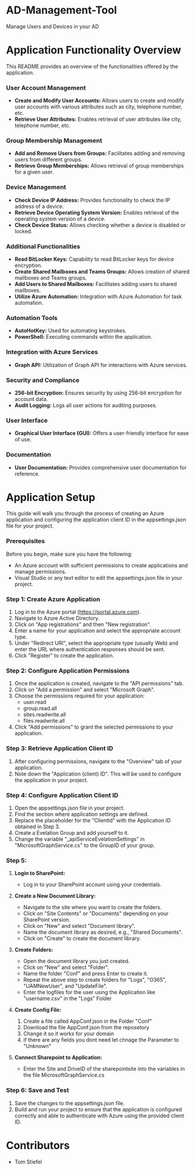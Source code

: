# AD-Management-Tool
Manage Users and Devices in your AD 

# Application Functionality Overview

This README provides an overview of the functionalities offered by the application.

### User Account Management
- **Create and Modify User Accounts:** Allows users to create and modify user accounts with various attributes such as city, telephone number, etc.
- **Retrieve User Attributes:** Enables retrieval of user attributes like city, telephone number, etc.

### Group Membership Management
- **Add and Remove Users from Groups:** Facilitates adding and removing users from different groups.
- **Retrieve Group Memberships:** Allows retrieval of group memberships for a given user.

### Device Management
- **Check Device IP Address:** Provides functionality to check the IP address of a device.
- **Retrieve Device Operating System Version:** Enables retrieval of the operating system version of a device.
- **Check Device Status:** Allows checking whether a device is disabled or locked.

### Additional Functionalities
- **Read BitLocker Keys:** Capability to read BitLocker keys for device encryption.
- **Create Shared Mailboxes and Teams Groups:** Allows creation of shared mailboxes and Teams groups.
- **Add Users to Shared Mailboxes:** Facilitates adding users to shared mailboxes.
- **Utilize Azure Automation:** Integration with Azure Automation for task automation.

### Automation Tools
- **AutoHotKey:** Used for automating keystrokes.
- **PowerShell:** Executing commands within the application.

### Integration with Azure Services
- **Graph API:** Utilization of Graph API for interactions with Azure services.

### Security and Compliance
- **256-bit Encryption:** Ensures security by using 256-bit encryption for account data.
- **Audit Logging:** Logs all user actions for auditing purposes.

### User Interface
- **Graphical User Interface (GUI):** Offers a user-friendly interface for ease of use.

### Documentation
- **User Documentation:** Provides comprehensive user documentation for reference.


# Application Setup
This guide will walk you through the process of creating an Azure application and configuring the application client ID in the appsettings.json file for your project.

### Prerequisites
Before you begin, make sure you have the following:
- An Azure account with sufficient permissions to create applications and manage permissions.
- Visual Studio or any text editor to edit the appsettings.json file in your project.

### Step 1: Create Azure Application
1. Log in to the Azure portal (https://portal.azure.com).
2. Navigate to Azure Active Directory.
3. Click on "App registrations" and then "New registration".
4. Enter a name for your application and select the appropriate account type.
5. Under "Redirect URI", select the appropriate type (usually Web) and enter the URL where authentication responses should be sent.
6. Click "Register" to create the application.

### Step 2: Configure Application Permissions
1. Once the application is created, navigate to the "API permissions" tab.
2. Click on "Add a permission" and select "Microsoft Graph".
3. Choose the permissions required for your application:
   - user.read
   - group.read.all
   - sites.readwrite.all
   - files.readwrite.all
4. Click "Add permissions" to grant the selected permissions to your application.

### Step 3: Retrieve Application Client ID
1. After configuring permissions, navigate to the "Overview" tab of your application.
2. Note down the "Application (client) ID". This will be used to configure the application in your project.

### Step 4: Configure Application Client ID
1. Open the appsettings.json file in your project.
2. Find the section where application settings are defined.
3. Replace the placeholder for the "ClientId" with the Application ID obtained in Step 3.
4. Create a Evelation Group and add yourself to it.
5. Change the variable "_apiServiceEvelationSettings" in "MicrosoftGraphService.cs" to the GroupID of your group. 

### Step 5:
1. **Login to SharePoint:** 
   - Log in to your SharePoint account using your credentials.

2. **Create a New Document Library:**
   - Navigate to the site where you want to create the folders.
   - Click on "Site Contents" or "Documents" depending on your SharePoint version.
   - Click on "New" and select "Document library".
   - Name the document library as desired, e.g., "Shared Documents".
   - Click on "Create" to create the document library.

3. **Create Folders:**
   - Open the document library you just created.
   - Click on "New" and select "Folder".
   - Name the folder "Conf" and press Enter to create it.
   - Repeat the above step to create folders for "Logs", "O365", "UAMNewUser", and "UpdateFile".
   - Enter the logfiles for the user using the Application like "username.csv" in the "Logs" Folder

4. **Create Config File:**
   1. Create a file called AppConf.json in the Folder "Conf"
   2. Download the file AppConf.json from the reposetory
   3. Change it so it works for your domain
   4. if there are any fields you dont need let chnage the Parameter to "Unknown"



5. **Connect Sharepoint to Application:**
   - Enter the Site and DriveID of the sharepointsite into the variables in the file MicrosoftGraphService.cs

### Step 6: Save and Test
1. Save the changes to the appsettings.json file.
2. Build and run your project to ensure that the application is configured correctly and able to authenticate with Azure using the provided client ID.


# Contributors
- Tom Stiefel
